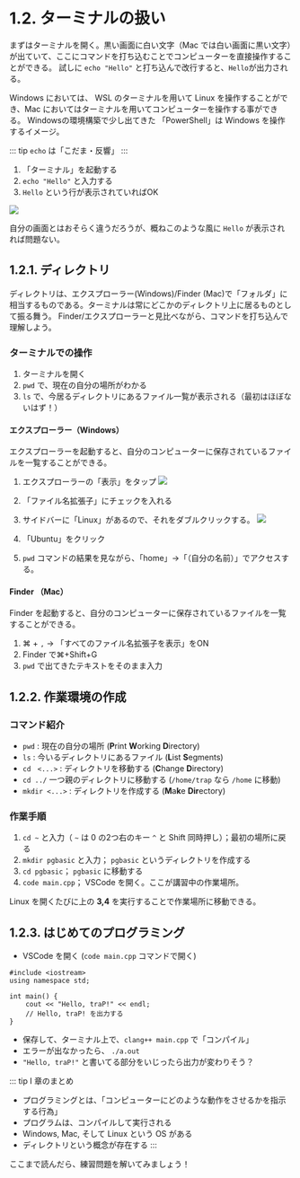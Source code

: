 # 1.2. ターミナルの扱い

まずはターミナルを開く。黒い画面に白い文字（Mac では白い画面に黒い文字）が出ていて、ここにコマンドを打ち込むことでコンピューターを直接操作することができる。
試しに `echo "Hello"` と打ち込んで改行すると、`Hello`が出力される。

Windows においては、 WSL のターミナルを用いて Linux を操作することができ、Mac においてはターミナルを用いてコンピューターを操作する事ができる。
Windowsの環境構築で少し出てきた 「PowerShell」は Windows を操作するイメージ。

::: tip
`echo` は「こだま・反響」
:::

1. 「ターミナル」を起動する
2. `echo "Hello"` と入力する
3. `Hello` という行が表示されていればOK

![](https://md.trap.jp/uploads/upload_8550a6882b611e212c99ef7b78187cb6.png)

自分の画面とはおそらく違うだろうが、概ねこのような風に `Hello` が表示されれば問題ない。

## 1.2.1. ディレクトリ

ディレクトリは、エクスプローラー(Windows)/Finder (Mac)で「フォルダ」に相当するものである。ターミナルは常にどこかのディレクトリ上に居るものとして振る舞う。
Finder/エクスプローラーと見比べながら、コマンドを打ち込んで理解しよう。

### ターミナルでの操作

1. ターミナルを開く
2. `pwd` で、現在の自分の場所がわかる
3. `ls` で、今居るディレクトリにあるファイル一覧が表示される（最初はほぼないはず！）

#### エクスプローラー（Windows）

エクスプローラーを起動すると、自分のコンピューターに保存されているファイルを一覧することができる。

1. エクスプローラーの「表示」をタップ
   ![](https://md.trap.jp/uploads/upload_4e2f178e32c7f1b76102ceeca8099520.png)

2. 「ファイル名拡張子」にチェックを入れる

2. サイドバーに「Linux」があるので、それをダブルクリックする。
   ![](https://md.trap.jp/uploads/upload_c309b2867e3d256e3bb8f1a24a7136d8.png)
3. 「Ubuntu」をクリック
4. `pwd` コマンドの結果を見ながら、「home」→「（自分の名前）」でアクセスする。

#### Finder （Mac）

Finder を起動すると、自分のコンピューターに保存されているファイルを一覧することができる。

1. ⌘ + `,` → 「すべてのファイル名拡張子を表示」をON
2. Finder で⌘+Shift+G
3. `pwd` で出てきたテキストをそのまま入力

## 1.2.2. 作業環境の作成

### コマンド紹介

- `pwd` : 現在の自分の場所 (**P**rint **W**orking **D**irectory)
- `ls` : 今いるディレクトリにあるファイル (**L**ist **S**egments)
- `cd　<...>` : ディレクトリを移動する (**C**hange **D**irectory)
- `cd ../` 一つ親のディレクトリに移動する (`/home/trap` なら `/home` に移動)
- `mkdir <...>` : ディレクトリを作成する (**M**a**k**e **Dir**ectory)

### 作業手順

1. `cd ~` と入力（ `~` は 0 の2つ右のキー `^` と Shift 同時押し）；最初の場所に戻る
2. `mkdir pgbasic` と入力； `pgbasic` というディレクトリを作成する
3. `cd pgbasic`； `pgbasic` に移動する
4. `code main.cpp`； VSCode を開く。ここが講習中の作業場所。

Linux を開くたびに上の **3,4** を実行することで作業場所に移動できる。

## 1.2.3. はじめてのプログラミング

* VSCode を開く (`code main.cpp` コマンドで開く)

```cpp:line-numbers
#include <iostream>
using namespace std;

int main() {
    cout << "Hello, traP!" << endl;
    // Hello, traP! を出力する
}
```

* 保存して、ターミナル上で、`clang++ main.cpp` で「コンパイル」
* エラーが出なかったら、 `./a.out`
* `"Hello, traP!"` と書いてる部分をいじったら出力が変わりそう？

::: tip I 章のまとめ

* プログラミングとは、「コンピューターにどのような動作をさせるかを指示する行為」
* プログラムは、コンパイルして実行される
* Windows, Mac, そして Linux という OS がある
* ディレクトリという概念が存在する
:::

ここまで読んだら、練習問題を解いてみましょう！